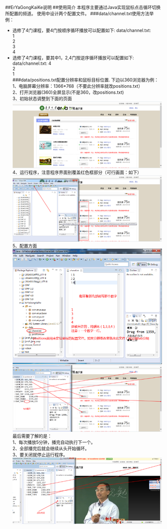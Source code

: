 ##ErYaGongKaiKe说明
##使用简介
	本程序主要通过Java实现鼠标点击循环切换所配置的频道。
	使用中设计两个配置文件。
###data/channel.txt使用方法举例：
* 选修了4门课程，要4门按顺序循环播放可以配置如下:
data/channel.txt:<br>
1<br>
2<br>
3<br>
4<br>
* 选修了4门课程，要其中1，2,4门按逆序循环播放可以配置如下:
data/channel.txt:
4<br>
2<br>
1<br>
###data/positions.txt配置分辨率和鼠标目标位置.
下边以360浏览器为例：<br>
1、电脑屏幕分辨率：1366*768（不要此分辨率就改positions.txt）<br>
2、打开浏览器(360)全屏显示(不是360，改positions.txt)<br>
3、初始状态调整到下面的页面<br>
<img src="./imgs/img1.png"><br>
4、运行程序，注意程序界面别覆盖红色框部分（可行画面：如下）<br>
<img src="./imgs/img2.png"><br>
5、配置方面<br>
<img src="./imgs/img3.png"><br>
<img src="./imgs/img4.png"><br>
最后需要了解的是：<br>
1、每次播放5分钟，播完自动执行下一个。<br>
2、全部播完后就会继续从头开始循环。<br>
3、要关闭就停止运行程序。<br>
<img src="./imgs/img5.png"><br>